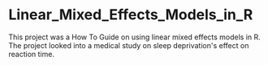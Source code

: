 # Linear_Mixed_Effects_Models_in_R
This project was a How To Guide on using linear mixed effects models in R. The project looked into a medical study on sleep deprivation's effect on reaction time. 
